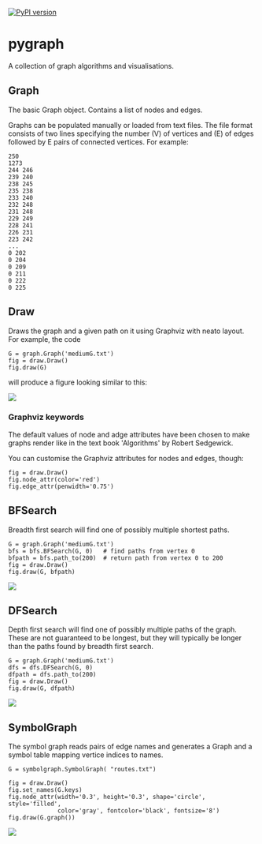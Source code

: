 [![PyPI version](https://badge.fury.io/py/mjcgraph.svg)](https://badge.fury.io/py/mjcgraph)

# pygraph
A collection of graph algorithms and visualisations.

## Graph
The basic Graph object. Contains a list of nodes and edges.

Graphs can be populated manually or loaded from text files. The file format consists of two lines specifying the number (V) of vertices and (E) of edges followed by E pairs of connected vertices. For example:

    250
    1273
    244 246
    239 240
    238 245
    235 238
    233 240
    232 248
    231 248
    229 249
    228 241
    226 231
    223 242
    ...
    0 202
    0 204
    0 209
    0 211
    0 222
    0 225

## Draw
Draws the graph and a given path on it using Graphviz with neato layout. For example, the code

    G = graph.Graph('mediumG.txt')
    fig = draw.Draw()
    fig.draw(G)

will produce a figure looking similar to this:

![](https://raw.githubusercontent.com/mortenjc/pygraph/main/doc/graph.png)

### Graphviz keywords
The default values of node and adge attributes have been chosen to make
graphs render like in the text book 'Algorithms' by Robert Sedgewick.

You can customise the Graphviz attributes for nodes and edges, though:

    fig = draw.Draw()
    fig.node_attr(color='red')
    fig.edge_attr(penwidth='0.75')


## BFSearch
Breadth first search will find one of possibly multiple shortest paths.

    G = graph.Graph('mediumG.txt')
    bfs = bfs.BFSearch(G, 0)   # find paths from vertex 0
    bfpath = bfs.path_to(200)  # return path from vertex 0 to 200
    fig = draw.Draw()
    fig.draw(G, bfpath)

![](https://raw.githubusercontent.com/mortenjc/pygraph/main/doc/short.png)

## DFSearch
Depth first search will find one of possibly multiple paths of the graph. These
are not guaranteed to be longest, but they will typically be longer than the
paths found by breadth first search.

    G = graph.Graph('mediumG.txt')
    dfs = dfs.DFSearch(G, 0)
    dfpath = dfs.path_to(200)
    fig = draw.Draw()
    fig.draw(G, dfpath)

![](https://raw.githubusercontent.com/mortenjc/pygraph/main/doc/long.png)

## SymbolGraph
The symbol graph reads pairs of edge names and generates a Graph and a symbol table
mapping vertice indices to names.

    G = symbolgraph.SymbolGraph( "routes.txt")

    fig = draw.Draw()
    fig.set_names(G.keys)
    fig.node_attr(width='0.3', height='0.3', shape='circle', style='filled',
                  color='gray', fontcolor='black', fontsize='8')
    fig.draw(G.graph())

![](https://raw.githubusercontent.com/mortenjc/pygraph/main/doc/symbolg.png)
